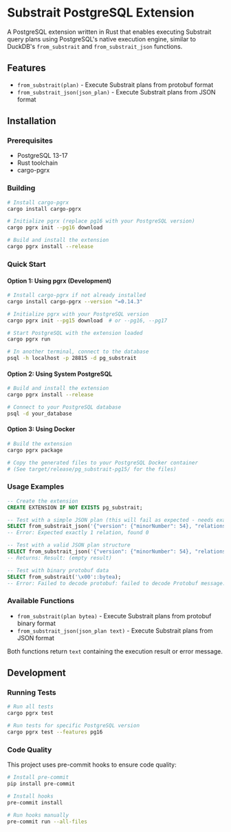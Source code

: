 # Substrait PostgreSQL Extension

A PostgreSQL extension written in Rust that enables executing Substrait query plans using PostgreSQL's native execution engine, similar to DuckDB's `from_substrait` and `from_substrait_json` functions.

## Features

- `from_substrait(plan)` - Execute Substrait plans from protobuf format
- `from_substrait_json(json_plan)` - Execute Substrait plans from JSON format

## Installation

### Prerequisites

- PostgreSQL 13-17
- Rust toolchain
- cargo-pgrx

### Building

```bash
# Install cargo-pgrx
cargo install cargo-pgrx

# Initialize pgrx (replace pg16 with your PostgreSQL version)
cargo pgrx init --pg16 download

# Build and install the extension
cargo pgrx install --release
```

### Quick Start

#### Option 1: Using pgrx (Development)

```bash
# Install cargo-pgrx if not already installed
cargo install cargo-pgrx --version "=0.14.3"

# Initialize pgrx with your PostgreSQL version
cargo pgrx init --pg15 download  # or --pg16, --pg17

# Start PostgreSQL with the extension loaded
cargo pgrx run

# In another terminal, connect to the database
psql -h localhost -p 28815 -d pg_substrait
```

#### Option 2: Using System PostgreSQL

```bash
# Build and install the extension
cargo pgrx install --release

# Connect to your PostgreSQL database
psql -d your_database
```

#### Option 3: Using Docker

```bash
# Build the extension
cargo pgrx package

# Copy the generated files to your PostgreSQL Docker container
# (See target/release/pg_substrait-pg15/ for the files)
```

### Usage Examples

```sql
-- Create the extension
CREATE EXTENSION IF NOT EXISTS pg_substrait;

-- Test with a simple JSON plan (this will fail as expected - needs exactly 1 relation)
SELECT from_substrait_json('{"version": {"minorNumber": 54}, "relations": []}');
-- Error: Expected exactly 1 relation, found 0

-- Test with a valid JSON plan structure
SELECT from_substrait_json('{"version": {"minorNumber": 54}, "relations": [{"root": {"input": {"project": {"expressions": []}}}}]}');
-- Returns: Result: (empty result)

-- Test with binary protobuf data
SELECT from_substrait('\x00'::bytea);
-- Error: Failed to decode protobuf: failed to decode Protobuf message: invalid tag value: 0
```

### Available Functions

- `from_substrait(plan bytea)` - Execute Substrait plans from protobuf binary format
- `from_substrait_json(json_plan text)` - Execute Substrait plans from JSON format

Both functions return `text` containing the execution result or error message.

## Development

### Running Tests

```bash
# Run all tests
cargo pgrx test

# Run tests for specific PostgreSQL version
cargo pgrx test --features pg16
```

### Code Quality

This project uses pre-commit hooks to ensure code quality:

```bash
# Install pre-commit
pip install pre-commit

# Install hooks
pre-commit install

# Run hooks manually
pre-commit run --all-files
```
